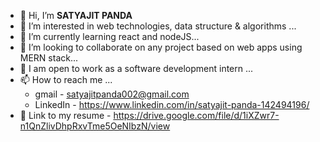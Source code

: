 - 👋 Hi, I’m **SATYAJIT PANDA**
- 👀 I’m interested in web technologies, data structure & algorithms ...
- 🌱 I’m currently learning react and nodeJS...
- 💞️ I’m looking to collaborate on any project based on web apps using MERN stack...
- 🙂 I am open to work as a software development intern ...
- 📫 How to reach me ...
   -   gmail - satyajitpanda002@gmail.com
   -   LinkedIn - https://www.linkedin.com/in/satyajit-panda-142494196/
 - 📝 Link to my resume - https://drive.google.com/file/d/1iXZwr7-n1QnZlivDhpRxvTme5OeNIbzN/view

<!---
satyajitpanda002/satyajitpanda002 is a ✨ special ✨ repository because its `README.md` (this file) appears on your GitHub profile.
You can click the Preview link to take a look at your changes.
--->
